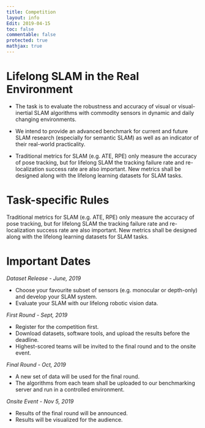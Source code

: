 ```yaml
---
title: Competition
layout: info
Edit: 2019-04-15
toc: false
commentable: false
protected: true
mathjax: true
---
```


# Lifelong SLAM in the Real Environment
- The task is to evaluate the robustness and accuracy of visual or visual-inertial SLAM algorithms with commodity sensors in dynamic and daily changing environments.

- We intend to provide an advanced benchmark for current and future SLAM research (especially for semantic SLAM) as well as an indicator of their real-world practicality.

- Traditional metrics for SLAM (e.g. ATE, RPE) only measure the accuracy of pose tracking, but for lifelong SLAM the tracking failure rate and re-localization success rate are also important. New metrics shall be designed along with the lifelong learning datasets for SLAM tasks.

# Task-specific Rules
Traditional metrics for SLAM (e.g. ATE, RPE) only measure the accuracy of pose tracking, but for lifelong SLAM the tracking failure rate and re-localization success rate are also important. New metrics shall be designed along with the lifelong learning datasets for SLAM tasks.

# Important Dates
*Dataset Release - June, 2019*
- Choose your favourite subset of sensors (e.g. monocular or depth-only) and develop your SLAM system.
- Evaluate your SLAM with our lifelong robotic vision data.

*First Round - Sept, 2019*
- Register for the competition first. 
- Download datasets, software tools, and upload the results before the deadline.
- Highest-scored teams will be invited to the final round and to the onsite event.

*Final Round - Oct, 2019*
- A new set of data will be used for the final round.
- The algorithms from each team shall be uploaded to our benchmarking server and run in a controlled environment.

*Onsite Event - Nov 5, 2019*
- Results of the final round will be announced.
- Results will be visualized for the audience.

